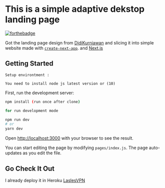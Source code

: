 # This is a simple adaptive dekstop landing page

[![forthebadge](https://forthebadge.com/images/badges/built-with-love.svg)](https://forthebadge.com)

Got the landing page design from [DidiKurniawan](https://dribbble.com/shots/11356916-LaslesVPN) and slicing it into simple website made with [`create-next-app`](https://github.com/vercel/next.js/tree/canary/packages/create-next-app). and [Next.js](https://nextjs.org/)

## Getting Started

```
Setup environtment :

You need to install node js latest version or (10)
```

First, run the development server:

```bash
npm install (run once after clone)

for run development mode

npm run dev
# or
yarn dev
```

Open [http://localhost:3000](http://localhost:3000) with your browser to see the result.

You can start editing the page by modifying `pages/index.js`. The page auto-updates as you edit the file.

## Go Check It Out

I already deploy it in Heroku [LaslesVPN](https://laslessvpn.herokuapp.com/)
